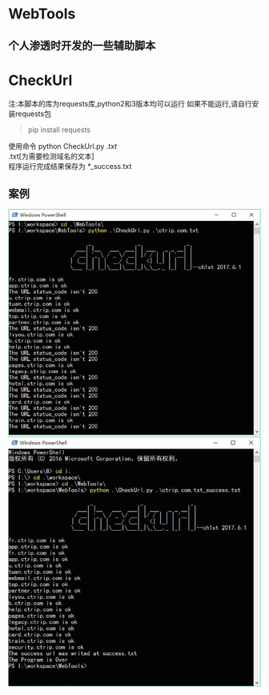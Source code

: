 # WebTools
个人渗透时开发的一些辅助脚本
----
# CheckUrl
注:本脚本的库为requests库,python2和3版本均可以运行
如果不能运行,请自行安装requests包
> pip install requests


使用命令 python CheckUrl.py *.txt
<br>*.txt[为需要检测域名的文本]
<br>程序运行完成结果保存为 *_success.txt

## 案例
![result1](result1.jpg)
![result2](result2.jpg)

